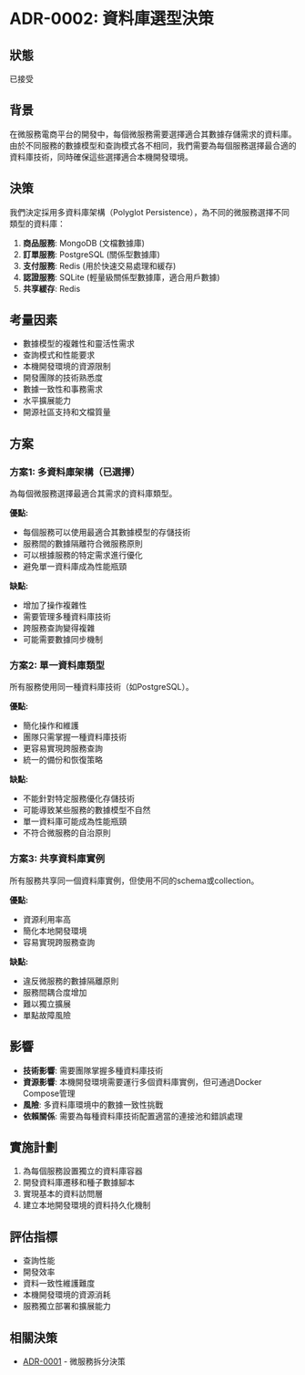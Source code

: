 # ADR-0002: 資料庫選型決策

## 狀態

已接受

## 背景

在微服務電商平台的開發中，每個微服務需要選擇適合其數據存儲需求的資料庫。由於不同服務的數據模型和查詢模式各不相同，我們需要為每個服務選擇最合適的資料庫技術，同時確保這些選擇適合本機開發環境。

## 決策

我們決定採用多資料庫架構（Polyglot Persistence），為不同的微服務選擇不同類型的資料庫：

1. **商品服務**: MongoDB (文檔數據庫)
2. **訂單服務**: PostgreSQL (關係型數據庫)
3. **支付服務**: Redis (用於快速交易處理和緩存)
4. **認證服務**: SQLite (輕量級關係型數據庫，適合用戶數據)
5. **共享緩存**: Redis

## 考量因素

- 數據模型的複雜性和靈活性需求
- 查詢模式和性能要求
- 本機開發環境的資源限制
- 開發團隊的技術熟悉度
- 數據一致性和事務需求
- 水平擴展能力
- 開源社區支持和文檔質量

## 方案

### 方案1: 多資料庫架構（已選擇）

為每個微服務選擇最適合其需求的資料庫類型。

**優點:**
- 每個服務可以使用最適合其數據模型的存儲技術
- 服務間的數據隔離符合微服務原則
- 可以根據服務的特定需求進行優化
- 避免單一資料庫成為性能瓶頸

**缺點:**
- 增加了操作複雜性
- 需要管理多種資料庫技術
- 跨服務查詢變得複雜
- 可能需要數據同步機制

### 方案2: 單一資料庫類型

所有服務使用同一種資料庫技術（如PostgreSQL）。

**優點:**
- 簡化操作和維護
- 團隊只需掌握一種資料庫技術
- 更容易實現跨服務查詢
- 統一的備份和恢復策略

**缺點:**
- 不能針對特定服務優化存儲技術
- 可能導致某些服務的數據模型不自然
- 單一資料庫可能成為性能瓶頸
- 不符合微服務的自治原則

### 方案3: 共享資料庫實例

所有服務共享同一個資料庫實例，但使用不同的schema或collection。

**優點:**
- 資源利用率高
- 簡化本地開發環境
- 容易實現跨服務查詢

**缺點:**
- 違反微服務的數據隔離原則
- 服務間耦合度增加
- 難以獨立擴展
- 單點故障風險

## 影響

- **技術影響**: 需要團隊掌握多種資料庫技術
- **資源影響**: 本機開發環境需要運行多個資料庫實例，但可通過Docker Compose管理
- **風險**: 多資料庫環境中的數據一致性挑戰
- **依賴關係**: 需要為每種資料庫技術配置適當的連接池和錯誤處理

## 實施計劃

1. 為每個服務設置獨立的資料庫容器
2. 開發資料庫遷移和種子數據腳本
3. 實現基本的資料訪問層
4. 建立本地開發環境的資料持久化機制

## 評估指標

- 查詢性能
- 開發效率
- 資料一致性維護難度
- 本機開發環境的資源消耗
- 服務獨立部署和擴展能力

## 相關決策

- [ADR-0001](0001-microservices-decomposition.md) - 微服務拆分決策